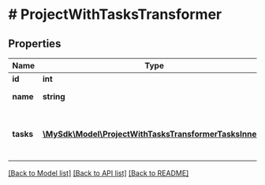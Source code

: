# # ProjectWithTasksTransformer

## Properties

Name | Type | Description | Notes
------------ | ------------- | ------------- | -------------
**id** | **int** | Project ID | [optional]
**name** | **string** | Project name | [optional]
**tasks** | [**\MySdk\Model\ProjectWithTasksTransformerTasksInner[]**](ProjectWithTasksTransformerTasksInner.md) | List of tasks associated with the project | [optional]

[[Back to Model list]](../../README.md#models) [[Back to API list]](../../README.md#endpoints) [[Back to README]](../../README.md)
